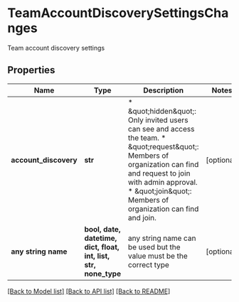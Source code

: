 # TeamAccountDiscoverySettingsChanges

Team account discovery settings

## Properties
Name | Type | Description | Notes
------------ | ------------- | ------------- | -------------
**account_discovery** | **str** |  * \&quot;hidden\&quot;:  Only invited users can see and access the team. * \&quot;request\&quot;: Members of organization can find and request to join with admin approval. * \&quot;join\&quot;:    Members of organization can find and join.  | [optional] 
**any string name** | **bool, date, datetime, dict, float, int, list, str, none_type** | any string name can be used but the value must be the correct type | [optional]

[[Back to Model list]](../README.md#documentation-for-models) [[Back to API list]](../README.md#documentation-for-api-endpoints) [[Back to README]](../README.md)


